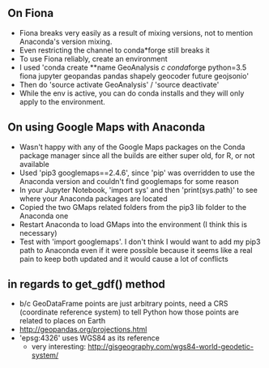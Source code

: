 ## On Fiona
* Fiona breaks very easily as a result of mixing versions, not to mention Anaconda's version mixing.
* Even restricting the channel to conda*forge still breaks it
* To use Fiona reliably, create an environment
* I used 'conda create **name GeoAnalysis *c conda*forge python=3.5 fiona jupyter geopandas pandas shapely geocoder future geojsonio'
* Then do 'source activate GeoAnalysis' / 'source deactivate'
* While the env is active, you can do conda installs and they will only apply to the environment.

## On using Google Maps with Anaconda
* Wasn't happy with any of the Google Maps packages on the Conda package manager since all the builds are either super old, for R, or not available
* Used 'pip3 googlemaps==2.4.6', since 'pip' was overridden to use the  Anaconda version and couldn't find googlemaps for some reason
* In your Jupyter Notebook, 'import sys' and then 'print(sys.path)' to see where your Anaconda packages are located
* Copied the two GMaps related folders from the pip3 lib folder to the Anaconda one
* Restart Anaconda to load GMaps into the environment (I think this is necessary)
* Test with 'import googlemaps'. I don't think I would want to add my pip3 path to Anaconda even if it were possible because it seems like a real pain to keep both updated and it would cause a lot of conflicts

 ## in regards to get_gdf() method
* b/c GeoDataFrame points are just arbitrary points, need a CRS (coordinate reference system) to tell Python how those points are related to places on Earth
* http://geopandas.org/projections.html
* 'epsg:4326' uses WGS84 as its reference
    * very interesting: http://gisgeography.com/wgs84-world-geodetic-system/
